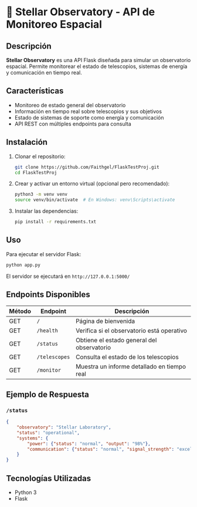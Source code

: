 # 🌌 Stellar Observatory - API de Monitoreo Espacial

## Descripción

**Stellar Observatory** es una API Flask diseñada para simular un observatorio espacial. Permite monitorear el estado de telescopios, sistemas de energía y comunicación en tiempo real.

## Características

- Monitoreo de estado general del observatorio
- Información en tiempo real sobre telescopios y sus objetivos
- Estado de sistemas de soporte como energía y comunicación
- API REST con múltiples endpoints para consulta

## Instalación

1. Clonar el repositorio:
   ```bash
   git clone https://github.com/Faithgel/FlaskTestProj.git
   cd FlaskTestProj
   ```
2. Crear y activar un entorno virtual (opcional pero recomendado):
   ```bash
   python3 -m venv venv
   source venv/bin/activate  # En Windows: venv\Scripts\activate
   ```
3. Instalar las dependencias:
   ```bash
   pip install -r requirements.txt
   ```

## Uso

Para ejecutar el servidor Flask:
```bash
python app.py
```

El servidor se ejecutará en `http://127.0.0.1:5000/`

## Endpoints Disponibles

| Método | Endpoint         | Descripción |
|--------|-----------------|-------------|
| GET    | `/`             | Página de bienvenida |
| GET    | `/health`       | Verifica si el observatorio está operativo |
| GET    | `/status`       | Obtiene el estado general del observatorio |
| GET    | `/telescopes`   | Consulta el estado de los telescopios |
| GET    | `/monitor`      | Muestra un informe detallado en tiempo real |

## Ejemplo de Respuesta

### `/status`
```json
{
    "observatory": "Stellar Laboratory",
    "status": "operational",
    "systems": {
        "power": {"status": "normal", "output": "98%"},
        "communication": {"status": "normal", "signal_strength": "excellent"}
    }
}
```

## Tecnologías Utilizadas

- Python 3
- Flask
